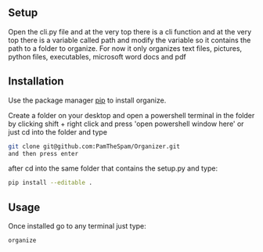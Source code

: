 ## Setup

Open the cli.py file and at the very top there is a cli function and at the very top there is a variable called path and modify the variable so it contains the path to a folder to organize. For now it only organizes text files, pictures, python files, executables, microsoft word docs and pdf

## Installation

Use the package manager [pip](https://pip.pypa.io/en/stable/) to install organize.

Create a folder on your desktop and open a powershell terminal in the folder by clicking shift + right click and press 'open powershell window here' or just cd into the folder and type 
```bash
git clone git@github.com:PamTheSpam/Organizer.git
and then press enter
```
after cd into the same folder that contains the setup.py and type:
```bash
pip install --editable .
```

## Usage

Once installed go to any terminal just type:
```bash
organize
```

